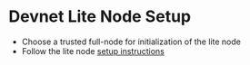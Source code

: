 # Devnet Lite Node Setup

* Choose a trusted full-node for initialization of the lite node
* Follow the lite node [setup instructions](../cmd/wnsd-lite/README.md)
